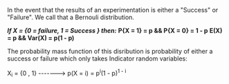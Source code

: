 In the event that the results of an experimentation is either a "Success" or "Failure". We call that a Bernouli distribution. 

***If X = {0 = failure, 1 = Success } then:***
**P{X = 1} = p && P{X = 0} = 1 - p**
**E(X) = p && Var(X) = p(1 - p)**

The probability mass function of this disribution is probability of either a success or failure which only takes Indicator random variables:

X<sub>i</sub> = {0 , 1} ------->  p(X = i) = p<sup>i</sup>(1 - p)<sup>1 - i</sup>